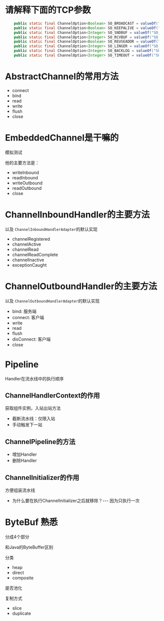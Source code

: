 # 请解释下面的TCP参数

```java
    public static final ChannelOption<Boolean> SO_BROADCAST = valueOf("SO_BROADCAST");
    public static final ChannelOption<Boolean> SO_KEEPALIVE = valueOf("SO_KEEPALIVE");
    public static final ChannelOption<Integer> SO_SNDBUF = valueOf("SO_SNDBUF");
    public static final ChannelOption<Integer> SO_RCVBUF = valueOf("SO_RCVBUF");
    public static final ChannelOption<Boolean> SO_REUSEADDR = valueOf("SO_REUSEADDR");
    public static final ChannelOption<Integer> SO_LINGER = valueOf("SO_LINGER");
    public static final ChannelOption<Integer> SO_BACKLOG = valueOf("SO_BACKLOG");
    public static final ChannelOption<Integer> SO_TIMEOUT = valueOf("SO_TIMEOUT");
```

# AbstractChannel的常用方法

* connect
* bind
* read
* write
* flush
* close

# EmbeddedChannel是干嘛的

模拟测试

他的主要方法是：

* writeInbound
* readInbound
* writeOutbound
* readOutbound
* close

# ChannelInboundHandler的主要方法

以及 `ChannelInboundHandlerAdapter`的默认实现

* channelRegistered
* channelActive
* channelRead
* channelReadComplete
* channelInactive
* exceptionCaught

# ChannelOutboundHandler的主要方法

以及 `ChannelOutboundHandlerAdapter`的默认实现

* bind: 服务端
* connect: 客户端
* write
* read
* flush
* disConnect: 客户端
* close

# Pipeline

Handler在流水线中的执行顺序

## ChannelHandlerContext的作用

获取组件实例，入站出站方法

* 截断流水线：仅限入站
* 手动触发下一站

## ChannelPipeline的方法

* 增加Handler
* 删除Handler

## ChannelInitializer的作用

 方便组装流水线

* 为什么要在执行ChannelInitializer之后就移除？--- 因为只执行一次


# ByteBuf 熟悉

分成4个部分

和Java的ByteBuffer区别

分类

* heap
* direct
* composite

是否池化

复制方式

* slice
* duplicate

